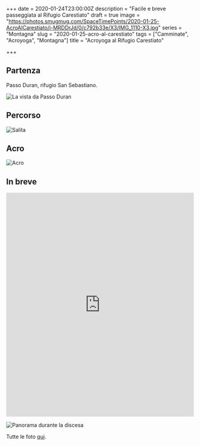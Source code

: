 +++
date = 2020-01-24T23:00:00Z
description = "Facile e breve passeggiata al Rifugio Carestiato"
draft = true
image = "https://photos.smugmug.com/SpaceTimePoints/2020-01-25-AcroAlCarestiato/i-MRDDrJd/0/c792b33e/X3/IMG_1110-X3.jpg"
series = "Montagna"
slug = "2020-01-25-acro-al-carestiato"
tags = ["Camminate", "Acroyoga", "Montagna"]
title = "Acroyoga al Rifugio Carestiato"

+++
## Partenza

Passo Duran, rifugio San Sebastiano.

![La vista da Passo Duran](https://photos.smugmug.com/SpaceTimePoints/2020-01-25-AcroAlCarestiato/i-nLkQfLz/0/0e0fe63f/X3/IMG_1013-X3.jpg)

## Percorso

![Salita](https://photos.smugmug.com/SpaceTimePoints/2020-01-25-AcroAlCarestiato/i-rPm4wq5/0/c8678d12/X3/IMG_1027-X3.jpg)


## Acro

![Acro](https://photos.smugmug.com/SpaceTimePoints/2020-01-25-AcroAlCarestiato/i-6wkVW5K/0/3cb3246f/X3/IMG_1070-X3.jpg)

## In breve

<iframe src="https://www.komoot.com/tour/111147300/embed?profile=1" width="100%" height="600" frameborder="0" scrolling="no"></iframe>

![Panorama durante la discesa](https://photos.smugmug.com/SpaceTimePoints/2020-01-25-AcroAlCarestiato/i-CzQ5dnk/0/91a429cc/X3/IMG_1029-X3.jpg)

Tutte le foto [qui](https://photos.marcozeta.com/SpaceTimePoints/2020-01-25-AcroAlCarestiato).